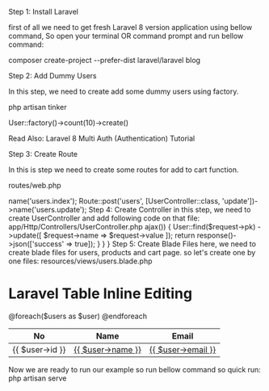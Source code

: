 Step 1: Install Laravel

first of all we need to get fresh Laravel 8 version application using bellow command, So open your terminal OR command prompt and run bellow command:

composer create-project --prefer-dist laravel/laravel blog

Step 2: Add Dummy Users

In this step, we need to create add some dummy users using factory.

php artisan tinker

    

User::factory()->count(10)->create()

Read Also: Laravel 8 Multi Auth (Authentication) Tutorial

Step 3: Create Route

In this is step we need to create some routes for add to cart function.

routes/web.php

<?php

  

use Illuminate\Support\Facades\Route;

  

use App\Http\Controllers\UserController;

  

/*

|--------------------------------------------------------------------------

| Web Routes

|--------------------------------------------------------------------------

|

| Here is where you can register web routes for your application. These

| routes are loaded by the RouteServiceProvider within a group which

| contains the "web" middleware group. Now create something great!

|

*/

  

Route::get('users', [UserController::class, 'index'])->name('users.index');

Route::post('users', [UserController::class, 'update'])->name('users.update');

Step 4: Create Controller

in this step, we need to create UserController and add following code on that file:

app/Http/Controllers/UserController.php

<?php

  

namespace App\Http\Controllers;

  

use Illuminate\Http\Request;

use App\Models\User;

  

class UserController extends Controller

{

    /**

     * Display a listing of the resource.

     *

     * @return \Illuminate\Http\Response

     */

    public function index(Request $request)

    {

        $users = User::paginate(10);

          

        return view('users', compact('users'));

    }

  

    /**

     * Write code on Method

     *

     * @return response()

     */

    public function update(Request $request)

    {

        if ($request->ajax()) {

            User::find($request->pk)

                ->update([

                    $request->name => $request->value

                ]);

  

            return response()->json(['success' => true]);

        }

    }

}

Step 5: Create Blade Files

here, we need to create blade files for users, products and cart page. so let's create one by one files:

resources/views/users.blade.php

<!DOCTYPE html>

<html>

<head>

    <title>Laravel Table Inline Editing</title>

    <meta name="csrf-token" content="{{ csrf_token() }}">

    <link rel="stylesheet" href="https://cdnjs.cloudflare.com/ajax/libs/twitter-bootstrap/4.1.3/css/bootstrap.min.css" />

    <script src="//ajax.googleapis.com/ajax/libs/jquery/1.11.3/jquery.min.js"></script>

    <link href="//cdnjs.cloudflare.com/ajax/libs/x-editable/1.5.0/jquery-editable/css/jquery-editable.css" rel="stylesheet"/>

    <script>$.fn.poshytip={defaults:null}</script>

    <script src="//cdnjs.cloudflare.com/ajax/libs/x-editable/1.5.0/jquery-editable/js/jquery-editable-poshytip.min.js"></script>

</head>

<body>

      

<div class="container">

    <h1>Laravel Table Inline Editing</h1>

    <table class="table table-bordered data-table">

        <thead>

            <tr>

                <th>No</th>

                <th>Name</th>

                <th>Email</th>

            </tr>

        </thead>

        <tbody>

            @foreach($users as $user)

                <tr>

                    <td>{{ $user->id }}</td>

                    <td>

                        <a href="" class="update" data-name="name" data-type="text" data-pk="{{ $user->id }}" data-title="Enter name">{{ $user->name }}</a>

                    </td>

                    <td>

                        <a href="" class="update" data-name="email" data-type="text" data-pk="{{ $user->id }}" data-title="Enter email">{{ $user->email }}</a>

                    </td>

                </tr>

            @endforeach

        </tbody>

    </table>

</div>

     

</body>

     

<script type="text/javascript">

    $.fn.editable.defaults.mode = 'inline';

  

    $.ajaxSetup({

        headers: {

            'X-CSRF-TOKEN': '{{csrf_token()}}'

        }

    }); 

  

    $('.update').editable({

           url: "{{ route('users.update') }}",

           type: 'text',

           pk: 1,

           name: 'name',

           title: 'Enter name'

    });

</script>

</html>

Now we are ready to run our example so run bellow command so quick run:

php artisan serve
